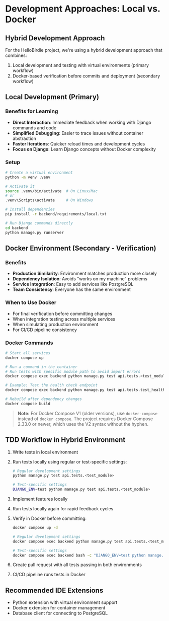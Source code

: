 # Development Approaches: Local vs. Docker

## Hybrid Development Approach

For the HelloBirdie project, we're using a hybrid development approach that combines:

1. Local development and testing with virtual environments (primary workflow)
2. Docker-based verification before commits and deployment (secondary workflow)

## Local Development (Primary)

### Benefits for Learning

- **Direct Interaction**: Immediate feedback when working with Django commands and code
- **Simplified Debugging**: Easier to trace issues without container abstraction
- **Faster Iterations**: Quicker reload times and development cycles
- **Focus on Django**: Learn Django concepts without Docker complexity

### Setup

```bash
# Create a virtual environment
python -m venv .venv

# Activate it
source .venv/bin/activate  # On Linux/Mac
# or
.venv\Scripts\activate     # On Windows

# Install dependencies
pip install -r backend/requirements/local.txt

# Run Django commands directly
cd backend
python manage.py runserver
```

## Docker Environment (Secondary - Verification)

### Benefits

- **Production Similarity**: Environment matches production more closely
- **Dependency Isolation**: Avoids "works on my machine" problems
- **Service Integration**: Easy to add services like PostgreSQL
- **Team Consistency**: Everyone has the same environment

### When to Use Docker

- For final verification before committing changes
- When integration testing across multiple services
- When simulating production environment
- For CI/CD pipeline consistency

### Docker Commands

```bash
# Start all services
docker compose up

# Run a command in the container
# Run tests with specific module path to avoid import errors
docker compose exec backend python manage.py test api.tests.<test_module>

# Example: Test the health check endpoint
docker compose exec backend python manage.py test api.tests.test_health

# Rebuild after dependency changes
docker compose build
```

> **Note:** For Docker Compose V1 (older versions), use `docker-compose` instead of `docker compose`. The project requires Docker Compose 2.33.0 or newer, which uses the V2 syntax without the hyphen.

## TDD Workflow in Hybrid Environment

1. Write tests in local environment
2. Run tests locally using regular or test-specific settings:

   ```bash
   # Regular development settings
   python manage.py test api.tests.<test_module>

   # Test-specific settings
   DJANGO_ENV=test python manage.py test api.tests.<test_module>
   ```

3. Implement features locally
4. Run tests locally again for rapid feedback cycles
5. Verify in Docker before committing:

   ```bash
   docker compose up -d

   # Regular development settings
   docker compose exec backend python manage.py test api.tests.<test_module>

   # Test-specific settings
   docker compose exec backend bash -c "DJANGO_ENV=test python manage.py test api.tests.<test_module>"
   ```

6. Create pull request with all tests passing in both environments
7. CI/CD pipeline runs tests in Docker

## Recommended IDE Extensions

- Python extension with virtual environment support
- Docker extension for container management
- Database client for connecting to PostgreSQL
